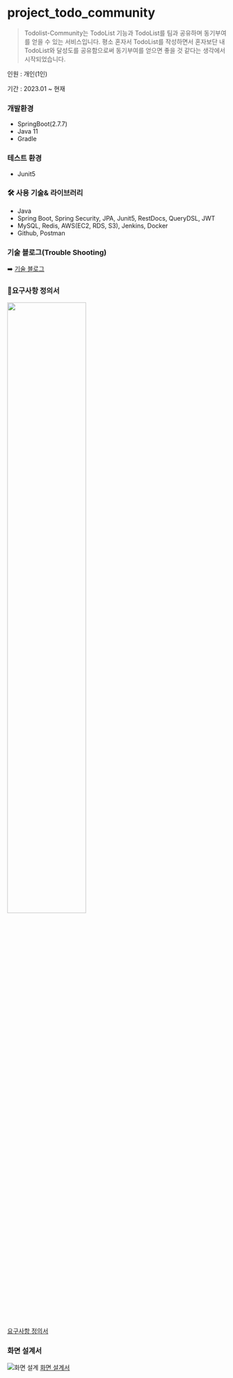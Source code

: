 # project_todo_community


> Todolist-Community는 TodoList 기능과 TodoList를 팀과 공유하며 동기부여를 얻을 수 있는 서비스입니다. 평소 혼자서 TodoList를 작성하면서 혼자보단 내 TodoList와 달성도를 공유함으로써 동기부여를 얻으면 좋을 것 같다는 생각에서 시작되었습니다.

인원 : 개인(1인)

기간 : 2023.01 ~ 현재

### 개발환경
* SpringBoot(2.7.7)
* Java 11
* Gradle

### 테스트 환경
* Junit5

### 🛠️ 사용 기술& 라이브러리
- Java
- Spring Boot, Spring Security, JPA, Junit5, RestDocs, QueryDSL, JWT
- MySQL, Redis, AWS(EC2, RDS, S3), Jenkins, Docker
- Github, Postman



### 기술 블로그(Trouble Shooting)
➡️ [기술 블로그](https://velog.io/@penrose_15/series/%EA%B0%9C%EC%9D%B8-%ED%94%84%EB%A1%9C%EC%A0%9D%ED%8A%B8)

### 📘요구사항 정의서 
<img src="https://user-images.githubusercontent.com/96187152/220655507-d25cc744-ac58-40f5-922d-708413ea8278.png" width="60%"/>

[요구사항 정의서](https://seongjuhong.notion.site/a9a979d05d934368a9ff2962c0d3e9e7?v=44533757dd8943d88998f7bc90debdc4)

### 화면 설계서
![화면 설계](https://user-images.githubusercontent.com/96187152/220656620-947aae96-4e29-4f6c-9e50-e41c10a5cbd7.png)
[화면 설계서](https://www.figma.com/file/fWTYFoXGeOJzuV0SYEIHRh/Todolist-community-%ED%99%94%EB%A9%B4-%EC%84%A4%EA%B3%84%EC%84%9C?node-id=0%3A1&t=HcQGkZ4QCedzQdhm-1)
